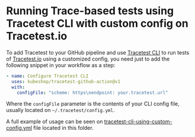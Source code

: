 # Running Trace-based tests using Tracetest CLI with custom config on Tracetest.io

To add Tracetest to your GitHub pipeline and use [Tracetest CLI](https://docs.tracetest.io/cli/cli-installation-reference) to run tests of [Tracetest.io](https://docs.tracetest.io/) using a customized config, you need just to add the following snippet in your workflow as a step:

```yaml
- name: Configure Tracetest CLI
  uses: kubeshop/tracetest-github-action@v1
  with:
    configFile: "scheme: https\nendpoint: your.tracetest.url"
```

Where the `configFile` parameter is the contents of your CLI config file, usually located on `~/.tracetest/config.yml`.

A full example of usage can be seen on [tracetest-cli-using-custom-config.yml](./tracetest-cli-using-custom-config.yml) file located in this folder.
